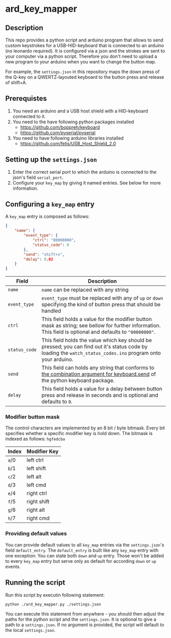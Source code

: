 # ard_key_mapper

## Description

This repo provides a python script and arduino program that allows to send custom keystrokes for a USB-HID-keyboard that is connected to an arduino (no leonardo required).
It is configured via a json and the strokes are sent to your computer via a python script.
Therefore you don't need to upload a new program to your arduino when you want to change the button map.

For example, the `settings.json` in this repository maps the down press of the Q-key on a QWERTZ-layouted keyboard to the button press and release of shift+A.

## Prerequistes

1. You need an arduino and a USB host shield with a HID-keyboard connected to it.
2. You need to the have following python packages installed
    * https://github.com/boppreh/keyboard
    * https://github.com/pyserial/pyserial
3. You need to have following arduino libraries installed
    * https://github.com/felis/USB_Host_Shield_2.0

## Setting up the `settings.json`

1. Enter the correct serial port to which the arduino is connected to the json's field `serial_port`.
2. Configure your `key_map` by giving it named entries. See below for more information.

## Configuring a `key_map` entry

A `key_map` entry is composed as follows:

```json
{
    "name": {
        "event_type": {
            "ctrl": "00000000",
            "status_code": 0
        },
        "send": "shift+x",
        "delay": 0.02
    }
}
```

Field | Description
-- | --
`name` | `name` can be replaced with any string
`event_type` | `event_type` must be replaced with any of `up` or `down` specifying the kind of button press that should be handled
`ctrl` | This field holds a value for the modifier button mask as string; see bellow for further information. This field is optional and defaults to `"00000000"`.
`status_code` | This field holds the value which key should be pressed; you can find out it's status code by loading the `watch_status_codes.ino` program onto your arduino.
`send` | This field can holds any string that conforms to [the combination argument for keyboard.send](https://github.com/boppreh/keyboard#keyboard.send) of the python keyboard package.
`delay` | This field holds a value for a delay between button press and release in seconds and is optional and defaults to `0`.

### Modifier button mask

The control characters are implemented by an 8 bit / byte bitmask.
Every bit specifies whether a specific modifier key is hold down.
The bitmask is indexed as follows: `hgfedcba`

Index | Modifier Key
-- | --
`a`/0 | left ctrl
`b`/1 | left shift
`c`/2 | left alt
`d`/3 | left cmd
`e`/4 | right ctrl
`f`/5 | right shift
`g`/6 | right alt
`h`/7 | right cmd

### Providing default values

You can provide default values to all `key_map` entries via the `settings.json`'s field `default_entry`.
The `default_entry` is built like any `key_map` entry with one exception: You can state both `down` and `up` entry.
Those won't be added to every `key_map` entry but serve only as default for according `down` or `up` events.

## Running the script

Run this script by executin following statement:
```
python ./ard_key_mapper.py ./settings.json
```
You can execute this statement from anywhere - you should then adjust the paths for the python script and the `settings.json`.
It is optional to give a path to a `settings.json`.
If no argument is provided, the script will default to the local `settings.json`.
